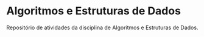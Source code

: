 # Algoritmos e Estruturas de Dados
 Repositório de atividades da disciplina de Algoritmos e Estruturas de Dados.
